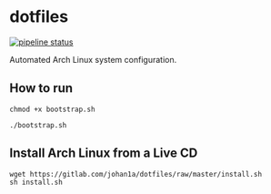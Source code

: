
# dotfiles

[![pipeline status](https://gitlab.com/johan1a/dotfiles/badges/master/pipeline.svg)](https://gitlab.com/johan1a/dotfiles/commits/master)

Automated Arch Linux system configuration.

## How to run

```
chmod +x bootstrap.sh

./bootstrap.sh
```

## Install Arch Linux from a Live CD

```
wget https://gitlab.com/johan1a/dotfiles/raw/master/install.sh
sh install.sh
```


